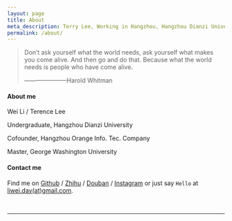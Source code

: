 ```yaml
---
layout: page
title: About
meta_description: Terry Lee, Working in Hangzhou, Hangzhou Dianzi University
permalink: /about/
---
```


>Don’t ask yourself what the world needs, ask yourself what makes you come alive. And then go and do that. Because what the world needs is people who have come alive.
>
>———————Harold Whitman

#### About me
Wei Li / Terence Lee

Undergraduate, Hangzhou Dianzi University

Cofounder, Hangzhou Orange Info. Tec. Company

Master, George Washington University

#### Contact me

Find me on [Github][github] / [Zhihu][Zhihu] / [Douban][douban] / [Instagram][instagram] or just say `Hello` at 
[liwei.day(at)gmail.com](mailto:liwei.day@gmail.com).

<br/>


***

<!-- 多说评论框 start -->
<div class="ds-thread" data-thread-key="/about" data-title="About" data-url="mindlee.com/about"></div>

[github]: https://github.com/welon
[twitter]: https://twitter.com/chinawelon
[douban]: http://www.douban.com/people/mindlee/
[zhihu]: http://www.zhihu.com/people/mindlee
[instagram]: https://instagram.com/i.liwei/

